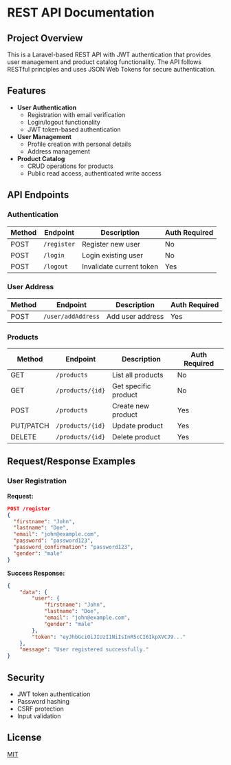 # REST API Documentation

## Project Overview

This is a Laravel-based REST API with JWT authentication that provides user management and product catalog functionality. The API follows RESTful principles and uses JSON Web Tokens for secure authentication.

## Features

- **User Authentication**
    - Registration with email verification
    - Login/logout functionality
    - JWT token-based authentication
- **User Management**
    - Profile creation with personal details
    - Address management
- **Product Catalog**
    - CRUD operations for products
    - Public read access, authenticated write access

## API Endpoints

### Authentication

| Method | Endpoint    | Description              | Auth Required |
| ------ | ----------- | ------------------------ | ------------- |
| POST   | `/register` | Register new user        | No            |
| POST   | `/login`    | Login existing user      | No            |
| POST   | `/logout`   | Invalidate current token | Yes           |

### User Address

| Method | Endpoint           | Description      | Auth Required |
| ------ | ------------------ | ---------------- | ------------- |
| POST   | `/user/addAddress` | Add user address | Yes           |

### Products

| Method    | Endpoint         | Description          | Auth Required |
| --------- | ---------------- | -------------------- | ------------- |
| GET       | `/products`      | List all products    | No            |
| GET       | `/products/{id}` | Get specific product | No            |
| POST      | `/products`      | Create new product   | Yes           |
| PUT/PATCH | `/products/{id}` | Update product       | Yes           |
| DELETE    | `/products/{id}` | Delete product       | Yes           |

## Request/Response Examples

### User Registration

**Request:**

```json
POST /register
{
  "firstname": "John",
  "lastname": "Doe",
  "email": "john@example.com",
  "password": "password123",
  "password_confirmation": "password123",
  "gender": "male"
}
```

**Success Response:**

```json
{
    "data": {
        "user": {
            "firstname": "John",
            "lastname": "Doe",
            "email": "john@example.com",
            "gender": "male"
        },
        "token": "eyJhbGciOiJIUzI1NiIsInR5cCI6IkpXVCJ9..."
    },
    "message": "User registered successfully."
}
```

## Security

- JWT token authentication
- Password hashing
- CSRF protection
- Input validation

## License

[MIT](https://choosealicense.com/licenses/mit/)

